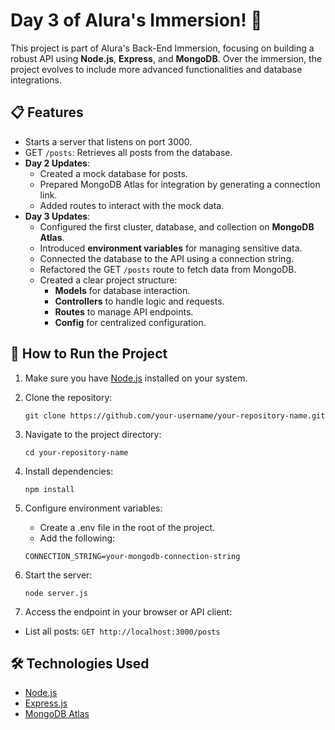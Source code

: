 # Day 3 of Alura's Immersion! 🚀

This project is part of Alura's Back-End Immersion, focusing on building a robust API using **Node.js**, **Express**, and **MongoDB**. Over the immersion, the project evolves to include more advanced functionalities and database integrations.

## 📋 Features

- Starts a server that listens on port 3000.
- GET `/posts`: Retrieves all posts from the database.
- **Day 2 Updates**:
  - Created a mock database for posts.
  - Prepared MongoDB Atlas for integration by generating a connection link.
  - Added routes to interact with the mock data.
- **Day 3 Updates**:
  - Configured the first cluster, database, and collection on **MongoDB Atlas**.
  - Introduced **environment variables** for managing sensitive data.
  - Connected the database to the API using a connection string.
  - Refactored the GET `/posts` route to fetch data from MongoDB.
  - Created a clear project structure:
    - **Models** for database interaction.
    - **Controllers** to handle logic and requests.
    - **Routes** to manage API endpoints.
    - **Config** for centralized configuration.

## 🚀 How to Run the Project

1. Make sure you have [Node.js](https://nodejs.org/) installed on your system.
2. Clone the repository:
   
   `git clone https://github.com/your-username/your-repository-name.git`

3.  Navigate to the project directory:

    `cd your-repository-name` 
    
4.  Install dependencies:
    
    `npm install` 

5.  Configure environment variables:
    - Create a .env file in the root of the project.
    - Add the following:

    `CONNECTION_STRING=your-mongodb-connection-string`
    
6.  Start the server:

    `node server.js` 
    
7.  Access the endpoint in your browser or API client:

- List all posts:
    `GET http://localhost:3000/posts` 

## 🛠️ Technologies Used

-   [Node.js](https://nodejs.org/)
-   [Express.js](https://expressjs.com/)
-   [MongoDB Atlas](https://www.mongodb.com/cloud/atlas/register) 
